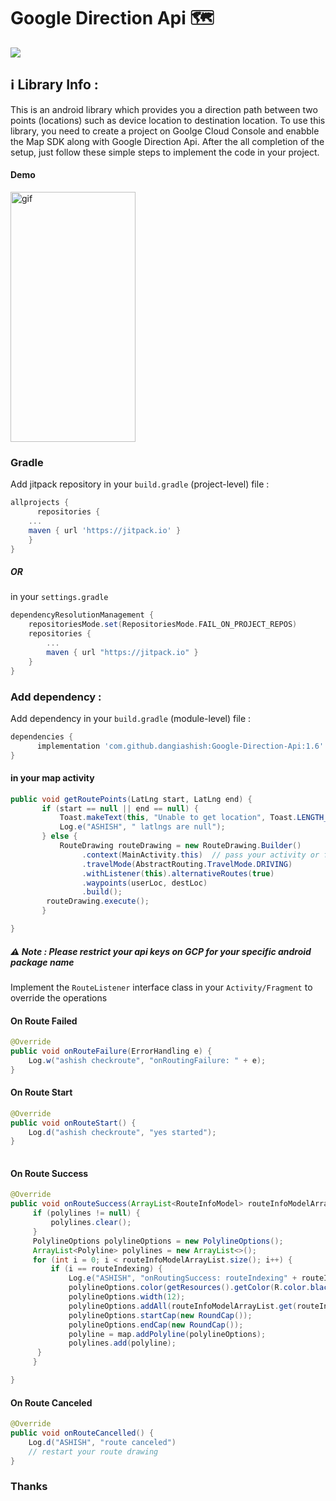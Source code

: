 # Google Direction Api 🗺️

[![](https://jitpack.io/v/DangiAshish/Google-Direction-Api.svg)](https://jitpack.io/#DangiAshish/Google-Direction-Api)

## ℹ️ Library Info : 
This is an android library which provides you a direction path between two points (locations) such as device location to destination location. To use this library, you need to create a project on Goolge Cloud Console and enabble the Map SDK along with Google Direction Api. After the all completion of the setup, just follow these simple steps to implement the code in your project.

#### Demo

<img src="https://github.com/dangiashish/Google-Direction-Api/sample/GIF_20230221_124204.gif" alt="gif" style="width:200px; height:400px"/>



### Gradle

Add jitpack repository in your `build.gradle` (project-level) file :
```gradle
allprojects {
      repositories {
	...
	maven { url 'https://jitpack.io' }
	}
}
```
##### OR 
in your `settings.gradle`
 
```gradle
dependencyResolutionManagement {
    repositoriesMode.set(RepositoriesMode.FAIL_ON_PROJECT_REPOS)
    repositories {
        ...
        maven { url "https://jitpack.io" }
    }
}
```
### Add dependency :

Add dependency in your `build.gradle` (module-level) file :
```groovy
dependencies {
	  implementation 'com.github.dangiashish:Google-Direction-Api:1.6'
}
```

#### in your map activity 

```java
public void getRoutePoints(LatLng start, LatLng end) {
       if (start == null || end == null) {
           Toast.makeText(this, "Unable to get location", Toast.LENGTH_LONG).show();
           Log.e("ASHISH", " latlngs are null");
       } else {
           RouteDrawing routeDrawing = new RouteDrawing.Builder()
                .context(MainActivity.this)  // pass your activity or fragment's context
                .travelMode(AbstractRouting.TravelMode.DRIVING)
                .withListener(this).alternativeRoutes(true)
                .waypoints(userLoc, destLoc)
                .build();
        routeDrawing.execute();
       }

}
```

##### ⚠ Note : Please restrict your api keys on GCP for your specific android package name 

Implement the `RouteListener` interface class in your `Activity/Fragment` to override the operations

#### On Route Failed
```java
@Override
public void onRouteFailure(ErrorHandling e) {
    Log.w("ashish checkroute", "onRoutingFailure: " + e);
}
```

#### On Route Start
```java
@Override
public void onRouteStart() {
    Log.d("ashish checkroute", "yes started");
}
    
```

#### On Route Success
```java
@Override
public void onRouteSuccess(ArrayList<RouteInfoModel> routeInfoModelArrayList, int routeIndexing) {
     if (polylines != null) {
         polylines.clear();
     }
     PolylineOptions polylineOptions = new PolylineOptions();
     ArrayList<Polyline> polylines = new ArrayList<>();
     for (int i = 0; i < routeInfoModelArrayList.size(); i++) {
         if (i == routeIndexing) {
             Log.e("ASHISH", "onRoutingSuccess: routeIndexing" + routeIndexing);
             polylineOptions.color(getResources().getColor(R.color.black));
             polylineOptions.width(12);
             polylineOptions.addAll(routeInfoModelArrayList.get(routeIndexing).getPoints());
             polylineOptions.startCap(new RoundCap());
             polylineOptions.endCap(new RoundCap());
             polyline = map.addPolyline(polylineOptions);
             polylines.add(polyline);
	  }
     }

}
```
 
#### On Route Canceled
```java
@Override
public void onRouteCancelled() {
    Log.d("ASHISH", "route canceled")
    // restart your route drawing
}
```

### Thanks
